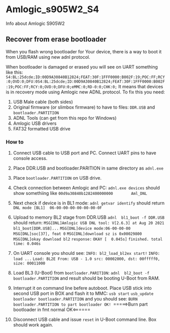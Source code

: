 # Amlogic_s905W2_S4
Info about Amlogic S905W2

## Recover from erase bootloader

When you flash wrong bootloader for Your device, there is a way to boot it from USB/RAM using new adnl protocol.

When bootloader is damaged or erased you will see on UART something like this:
`S4:BL:25dcde;ID:00D9A30840B12824;FEAT:30F:1FFF0000:B002F:19;POC:FF;RCY:0;OVD:0;DFU:0S4:BL:25dcde;ID:00D9A30840B12824;FEAT:30F:1FFF0000:B002F:19;POC:FF;RCY:0;OVD:0;DFU:0;eMMC:0;RD-0:0;CHK:0;`
It means that devices is in recovery mode using Amlogic new ADNL protocol. To fix this you need:

1. USB Male cable (both sides)
2. Original firmware (or slimbox firmware) to have to files: `DDR.USB` and `bootloader.PARTITION`
3. ADNL Tools (can get from this repo for Windows)
4. Amlogic USB drivers
5. FAT32 formatted USB drive

### How to
1. Connect USB cable to USB port and PC. Connect UART pins to have console access.
2. Place DDR.USB and bootloader.PARITION in same directory as `adnl.exe` 
3. Place `bootloader.PARTITION` on USB drive.
4. Check connection between Amlogic and PC:
`adnl.exe devices`
should show somethiing like
`00d9a30840b1282400000000        Aml_DNL`
5. Next check if device is in BL1 mode:
`adnl getvar identify`
should return
`DNL mode [BL1]  06-00-00-00-00-00-00-0F`
5. Upload to memory BL2 stage from DDR.USB
`adnl  bl1_boot -f DDR.USB`
should return:
`MSG[DNL]Amlogic USB DNL tool: V[2.6.3] at Aug 20 2021`
`bl1_boot[DDR.USB]...`
`MSG[DNL]device mode:06-00-00-00`
`MSG[DNL]soc[37], feat 0`
`MSG[DNL]download sz is 0x00029800`
`MSG[DNL]okay download bl2`
`response:`
`OKAY [  0.045s]`
`finished. total time: 0.046s`

6. On UART console you should see:
`INFO: bl2_load_bl2ex start!`
`INFO: load ...`
`Load: BL2E From: USB - 1.0 src: 00002000, dst: 00fffff0, size: 00011000`

7. Load BL3 (U-Boot) from `bootloader.PARITION`:
`adnl  bl2_boot -f bootloader.PARTITION`
and result should be booting U-Boot from RAM.

8. Interrupt it on command line befere autoboot. Place USB stick into second USB port in BOX and flash it to MMC:
`usb start`
`usb_update bootloader bootloader.PARTITION`
and you should see:
`BURN bootloader.PARTITION to part bootloader OK!
`=====>Burn part bootloader in fmt normal OK<======
9. Disconnect USB cable and issue `reset` in U-Boot command line. Box should work again.




